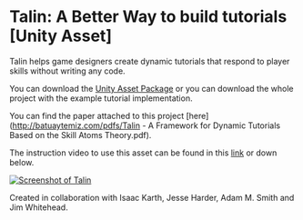 # Talin: A Better Way to build tutorials [Unity Asset]

Talin helps game designers create dynamic tutorials that respond to player skills without writing any code.

You can download the [Unity Asset Package](http://batuaytemiz.com/projects/TalinTutorials.unitypackage) or you can download the whole project with the example tutorial implementation.

You can find the paper attached to this project [here](http://batuaytemiz.com/pdfs/Talin - A Framework for Dynamic Tutorials Based on the Skill Atoms Theory.pdf).

The instruction video to use this asset can be found in this [link](https://www.youtube.com/watch?v=YXUUhJvzgog&feature=youtu.be) or down below.

[![Screenshot of Talin](https://img.youtube.com/vi/YXUUhJvzgog/0.jpg)](https://www.youtube.com/watch?v=YXUUhJvzgog&feature=youtu.be)


Created in collaboration with Isaac Karth, Jesse Harder, Adam M. Smith and Jim Whitehead.
